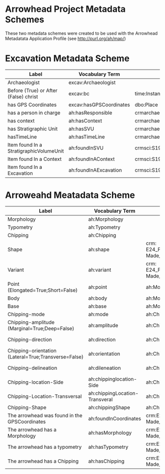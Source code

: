 # Arrowhead Project Metadata Schemes
These two metadata schemes were created to be used with the Arrowhead Metadatata Application Profile (see http://purl.org/ah/map/)

# Excavation Metadata Scheme
| Label                                   | Vocabulary Term         | Domain                                   | Range                                    |
|-----------------------------------------|-------------------------|------------------------------------------|------------------------------------------|
| Archaeologist                           | excav:Archaeologist     |                                          |                                          |
| Before (True) or After (False) christ   | excav:bc                | time:Instant                             | xsd:boolean                              |
| has GPS Coordinates                     | excav:hasGPSCoordinates | dbo:Place                                | geo:SpatialThing                         |
| has a person in charge                  | ah:hasResponsible       | crmarchaeo:A9_Archaeological_Excavation  | excav:Archaeologist                      |
| has context                             | ah:hasContext           | crmarchaeo:A9_Archaeological_Excavation  | crmarchaeo:A1_Excavation_Processing_Unit |
| has Stratigraphic Unit                  | ah:hasSVU               | crmarchaeo:A1_Excavation_Processing_Unit | crmarchaeo:A2_Stratigraphic_Volume_Unit  |
| hasTimeLine                             | ah:hasTimeLine          | crmarchaeo:A2_Stratigraphic_Volume_Unit  | time:TemporalEntity                      |
| Item found In a StratigraphicVolumeUnit | ah:foundInSVU           | crmsci:S19_Encounter_Event               | crmarchaeo:A2_Stratigraphic_Volume_Unit  |
| Item found In a Context                 | ah:foundInAContext      | crmsci:S19_Encounter_Event               | crmarchaeo:A1_Excavation_Processing_Unit |
| Item found In a Excavation              | ah:foundInAExcavation   | crmsci:S19_Encounter_Event               | crmarchaeo:A9_Archaeological_Excavation  |


# Arroweahd Meatadata Scheme
| Label                                                | Vocabulary Term                | Domain                           | Range            | VES                    |
|------------------------------------------------------|--------------------------------|----------------------------------|------------------|------------------------|
| Morphology                                           | ah:Morphology                  |                                  |                  |                        |
| Typometry                                            | ah:Typometry                   |                                  |                  |                        |
| Chipping                                             | ah:Chipping                    |                                  |                  |                        |
| Shape                                                | ah:shape                       | crm: E24_Physical_Man-Made_Thing | xsd:anyURI       | AH-Shape               |
| Variant                                              | ah:variant                     | crm: E24_Physical_Man-Made_Thing | xsd:anyURI       | AH-Variant             |
| Point (Elongated=True;Short=False)                   | ah:point                       | ah:Morphology                    | xsd:boolean      |                        |
| Body                                                 | ah:body                        | ah:Morphology                    | xsd:anyURI       | AH-Body                |
| Base                                                 | ah:base                        | ah:Morphology                    | xsd:anyURI       | AH-Base                |
| Chipping-mode                                        | ah:mode                        | ah:Chipping                      | xsd:anyURI       | AH-ChippingMode        |
| Chipping-amplitude (Marginal=True;Deep=False)        | ah:amplitude                   | ah:Chipping                      | xsd:boolean      |                        |
| Chipping-direction                                   | ah:direction                   | ah:Chipping                      | xsd:anyURI       | AH-ChippingDirection   |
| Chipping-orientation (Lateral=True;Transverse=False) | ah:orientation                 | ah:Chipping                      | xsd:boolean      |                        |
| Chipping-delineation                                 | ah:dileneation                 | ah:Chipping                      | xsd:anyURI       | AH-ChippingDelineation |
| Chipping-location-Side                               | ah:chippinglocation-Side       | ah:Chipping                      | xsd:anyURI       | AH-ChippingLocation    |
| Chipping-Location-Transversal                        | ah:chippingLocation-Transveral | ah:Chipping                      | xsd:anyURI       | AH-ChippingLocation    |
| Chipping-Shape                                       | ah:chippingShape               | ah:Chipping                      | xsd:anyURI       | AH-ChippingShape       |
| The arrowhead was found in the GPSCoordinates        | ah:foundInCoordinates          | crm:E24_Physical_Man-Made_Thing  | geo:SpatialThing |                        |
| The arrowhead has a Morphology                       | ah:hasMorphology               | crm:E24_Physical_Man-Made_Thing  | ah:Morphology    |                        |
| The arrowhead has a typometry                        | ah:hasTypometry                | crm:E24_Physical_Man-Made_Thing  | ah:Typometry     |                        |
| The arrowhead has a Chipping                         | ah:hasChipping                 | crm:E24_Physical_Man-Made_Thing  | ah:Chipping      | |


